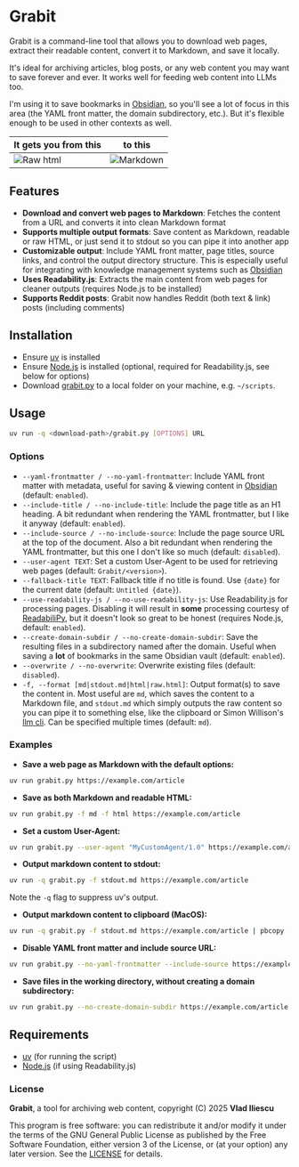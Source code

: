 # Grabit

Grabit is a command-line tool that allows you to download web pages, extract their readable content, convert it to Markdown, and save it locally.

It's ideal for archiving articles, blog posts, or any web content you may want to save forever and ever. It works well for feeding web content into LLMs too.

I'm using it to save bookmarks in [Obsidian](https://obsidian.md/), so you'll see a lot of focus in this area (the YAML front matter, the domain subdirectory, etc.). But it's flexible enough to be used in other contexts as well.


| It gets you from this                                    | to this                                     |
|-------------------------------------------|-------------------------------------------|
| ![Raw html](https://vladiliescu.net/grabit-web-downloader/img/before.png "Before") | ![Markdown](https://vladiliescu.net/grabit-web-downloader/img/after.png "After") |



## Features

- **Download and convert web pages to Markdown**: Fetches the content from a URL and converts it into clean Markdown format
- **Supports multiple output formats**: Save content as Markdown, readable or raw HTML, or just send it to stdout so you can pipe it into another app
- **Customizable output**: Include YAML front matter, page titles, source links, and control the output directory structure. This is especially useful for integrating with knowledge management systems such as [Obsidian](https://obsidian.md/)
- **Uses Readability.js**: Extracts the main content from web pages for cleaner outputs (requires Node.js to be installed)
- **Supports Reddit posts**: Grabit now handles Reddit (both text & link) posts (including comments)

## Installation

- Ensure [uv](https://docs.astral.sh/uv/) is installed
- Ensure [Node.js](https://nodejs.org/) is installed (optional, required for Readability.js, see below for options)
- Download [grabit.py](https://github.com/vladiliescu/grabit/releases/latest/download/grabit.py) to a local folder on your machine, e.g. `~/scripts`.

## Usage

```sh
uv run -q <download-path>/grabit.py [OPTIONS] URL
```

### Options

- `--yaml-frontmatter / --no-yaml-frontmatter`: Include YAML front matter with metadata, useful for saving & viewing content in [Obsidian](https://obsidian.md) (default: `enabled`).
- `--include-title / --no-include-title`: Include the page title as an H1 heading. A bit redundant when rendering the YAML frontmatter, but I like it anyway (default: `enabled`).
- `--include-source / --no-include-source`: Include the page source URL at the top of the document. Also a bit redundant when rendering the YAML frontmatter, but this one I don't like so much (default: `disabled`).
- `--user-agent TEXT`: Set a custom User-Agent to be used for retrieving web pages (default: `Grabit/<version>`).
- `--fallback-title TEXT`: Fallback title if no title is found. Use `{date}` for the current date (default: `Untitled {date}`).
- `--use-readability-js / --no-use-readability-js`: Use Readability.js for processing pages. Disabling it will result in **some** processing courtesy of [ReadabiliPy](https://github.com/alan-turing-institute/ReadabiliPy), but it doesn't look so great to be honest (requires Node.js, default: `enabled`).
- `--create-domain-subdir / --no-create-domain-subdir`: Save the resulting files in a subdirectory named after the domain. Useful when saving a **lot** of bookmarks in the same Obsidian vault (default: `enabled`).
- `--overwrite / --no-overwrite`: Overwrite existing files (default: `disabled`).
- `-f, --format [md|stdout.md|html|raw.html]`: Output format(s) to save the content in. Most useful are `md`, which saves the content to a Markdown file, and `stdout.md` which simply outputs the raw content so you can pipe it to something else, like the clipboard or Simon Willison's [llm cli](https://github.com/simonw/llm). Can be specified multiple times (default: `md`).


### Examples

- **Save a web page as Markdown with the default options:**
```sh
uv run grabit.py https://example.com/article
```

- **Save as both Markdown and readable HTML:**
```sh
uv run grabit.py -f md -f html https://example.com/article
```

- **Set a custom User-Agent:**
```sh
uv run grabit.py --user-agent "MyCustomAgent/1.0" https://example.com/article 
```

- **Output markdown content to stdout:**
```sh
uv run -q grabit.py -f stdout.md https://example.com/article
```
Note the `-q` flag to suppress uv's output.

- **Output markdown content to clipboard (MacOS):**
```sh
uv run -q grabit.py -f stdout.md https://example.com/article | pbcopy
```

- **Disable YAML front matter and include source URL:**
```sh
uv run grabit.py --no-yaml-frontmatter --include-source https://example.com/article
```

- **Save files in the working directory, without creating a domain subdirectory:**
```sh
uv run grabit.py --no-create-domain-subdir https://example.com/article
```

## Requirements

- [uv](https://docs.astral.sh/uv/) (for running the script)
- [Node.js](https://nodejs.org) (if using Readability.js)

### License

**Grabit**, a tool for archiving web content, copyright (C) 2025  **Vlad Iliescu**

This program is free software: you can redistribute it and/or modify it under the terms of the GNU General Public License as published by the Free Software Foundation, either version 3 of the License, or (at your option) any later version. See the [LICENSE](./LICENSE) for details.

